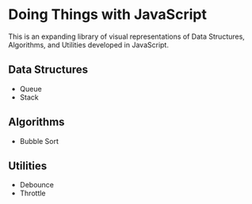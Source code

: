 # Doing Things with JavaScript

This is an expanding library of visual representations of Data Structures, Algorithms, and Utilities developed in JavaScript.


## Data Structures
- Queue
- Stack

## Algorithms
- Bubble Sort

## Utilities
- Debounce
- Throttle